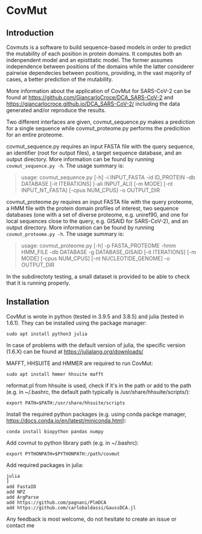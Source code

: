 # CovMut

## Introduction
Covmuts is a software to build sequence-based models in order to predict the mutability of each position in protein domains. It computes both an indenpendent model and an epistitatic model. The former assumes independence between positions of the domains while the latter considerer pairwise dependecies between positions, providing, in the vast majority of cases, a better prediction of the mutability.

More information about the application of CovMut for SARS-CoV-2 can be found at https://github.com/GiancarloCroce/DCA_SARS-CoV-2 and https://giancarlocroce.github.io/DCA_SARS-CoV-2/ including the data generated and/or reproduce the results.

Two different interfaces are given, covmut_sequence.py makes a prediction for a single sequence while covmut_proteome.py performs the predicition for an entire proteome.

covmut_sequence.py requires an input FASTA file with the query sequence, an identifier (root for output files), a target sequence database, and an output directory. More information can be found by running `covmut_sequence.py -h`. The usage summary is:
> usage: covmut_sequence.py [-h] -i INPUT_FASTA -id ID_PROTEIN -db DATABASE [-it ITERATIONS] [-ali INPUT_ALI] [-m MODE] [-nt INPUT_NT_FASTA] [-cpus NUM_CPUS] -o OUTPUT_DIR

covmut_proteome.py requires an input FASTA file with the query proteome, a HMM file with the protein domain profiles of interest, two sequence databases (one with a set of diverse proteome, e.g. uniref90, and one for local sequences close to the query, e.g. GISAID for SARS-CoV-2), and an output directory. More information can be found by running `covmut_proteome.py -h`. The usage summary is:
> usage: covmut_proteome.py [-h] -p FASTA_PROTEOME -hmm HMM_FILE -db DATABASE -g DATABASE_GISAID [-it ITERATIONS] [-m MODE] [-cpus NUM_CPUS] [-nt NUCLEOTIDE_GENOME] -o OUTPUT_DIR

In the subdirectoty testing, a small dataset is provided to be able to check that it is running properly.


## Installation
CovMut is wrote in python (tested in 3.9.5 and 3.8.5) and julia (tested in 1.6.1). They can be installed using the package manager:
```
sudo apt install python3 julia
```
In case of problems with the default version of julia, the specific version (1.6.X) can be found at https://julialang.org/downloads/

MAFFT, HHSUITE and HMMER are required to run CovMut:
```
sudo apt install hmmer hhsuite mafft
```

reformat.pl from hhsuite is used, check if it's in the path or add to the path (e.g. in ~/.bashrc, the default path typically is /usr/share/hhsuite/scripts/):
```
export PATH=$PATH:/usr/share/hhsuite/scripts
```

Install the required python packages (e.g. using conda packge manager, https://docs.conda.io/en/latest/miniconda.html):
```
conda install biopython pandas numpy
```

Add covmut to python library path (e.g. in ~/.bashrc):
```
export PYTHONPATH=$PYTHONPATH:/path/covmut
```

Add required packages in julia:
```
julia
]
add FastaIO
add NPZ
add ArgParse
add https://github.com/pagnani/PlmDCA
add https://github.com/carlobaldassi/GaussDCA.jl
```

Any feedback is most welcome, do not hesitate to create an issue or contact me





